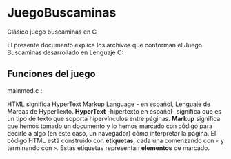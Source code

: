 # JuegoBuscaminas
Clásico juego buscaminas en C


El presente documento explica los archivos que conforman el Juego Buscaminas desarrollado en Lenguaje C:


## Funciones del juego

mainmod.c : 

HTML significa HyperText Markup Language - en español, Lenguaje de Marcas de HyperTexto. **HyperText** -hipertexto en español- significa que es un tipo de texto que soporta hipervínculos entre páginas. **Markup** significa que hemos tomado un documento y lo hemos marcado con código para decirle a algo (en este caso, un navegador) cómo interpretar la página. El código HTML está construido con **etiquetas**, cada una comenzando con `<` y terminando con `>`. Estas etiquetas representan **elementos** de marcado.

